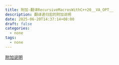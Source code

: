 ```yaml
---
title: 附加-翻译RecursiveMacrosWithC++20__VA_OPT__
description: 翻译递归宏的附加说明
date: 2025-06-20T14:37:14+08:00
draft: false
categories:
  - none
tags:
  - none
---
```

[附加说明](../附加-翻译RecursiveMacrosWithC++20__VA_OPT__/README.md)


